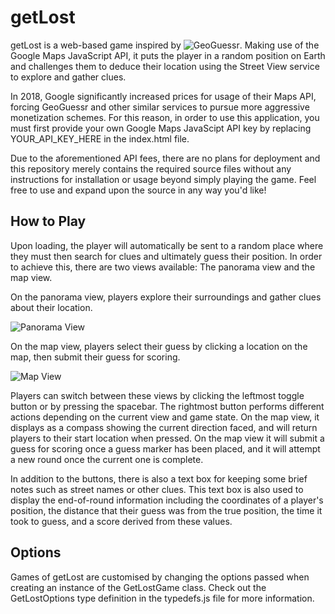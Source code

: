 # getLost

getLost is a web-based game inspired by ![GeoGuessr](https://www.geoguessr.com/). Making use of the Google Maps JavaScript API, it puts the player in a random position on Earth and challenges them to deduce their location using the Street View service to explore and gather clues.

In 2018, Google significantly increased prices for usage of their Maps API, forcing GeoGuessr and other similar services to pursue more aggressive monetization schemes. For this reason, in order to use this application, you must first provide your own Google Maps JavaScipt API key by replacing YOUR_API_KEY_HERE in the index.html file.

Due to the aforementioned API fees, there are no plans for deployment and this repository merely contains the required source files without any instructions for installation or usage beyond simply playing the game. Feel free to use and expand upon the source in any way you'd like!

## How to Play

Upon loading, the player will automatically be sent to a random place where they must then search for clues and ultimately guess their position. In order to achieve this, there are two views available: The panorama view and the map view.

On the panorama view, players explore their surroundings and gather clues about their location.

![Panorama View](url)

On the map view, players select their guess by clicking a location on the map, then submit their guess for scoring.

![Map View](url)

Players can switch between these views by clicking the leftmost toggle button or by pressing the spacebar. The rightmost button performs different actions depending on the current view and game state. On the map view, it displays as a compass showing the current direction faced, and will return players to their start location when pressed. On the map view it will submit a guess for scoring once a guess marker has been placed, and it will attempt a new round once the current one is complete.

In addition to the buttons, there is also a text box for keeping some brief notes such as street names or other clues. This text box is also used to display the end-of-round information including the coordinates of a player's position, the distance that their guess was from the true position, the time it took to guess, and a score derived from these values.

## Options

Games of getLost are customised by changing the options passed when creating an instance of the GetLostGame class. Check out the GetLostOptions type definition in the typedefs.js file for more information.
